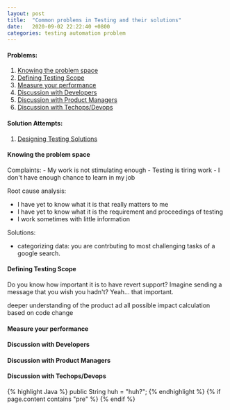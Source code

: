 ```yaml
---
layout: post
title:  "Common problems in Testing and their solutions"
date:   2020-09-02 22:22:40 +0800
categories: testing automation problem
---
```

#### Problems:
<ol>
	<li><a href="#content00">Knowing the problem space</a></li>
	<li><a href="#content0">Defining Testing Scope</a></li>
	<li><a href="#content1">Measure your performance</a></li>
	<li><a href="#content2">Discussion with Developers</a></li>
	<li><a href="#content3">Discussion with Product Managers</a></li>
	<li><a href="#content4">Discussion with Techops/Devops</a></li>
</ol>

#### Solution Attempts:
<ol>
	<li><a href="#content5">Designing Testing Solutions</a></li>
</ol>

<h4 id="content00">Knowing the problem space</h4>
Complaints: 
- My work is not stimulating enough
- Testing is tiring work
- I don't have enough chance to learn in my job


Root cause analysis: 
- I have yet to know what it is that really matters to me
- I have yet to know what it is the requirement and proceedings of testing
- I work sometimes with little information

Solutions:
- categorizing data: you are contrbuting to most challenging tasks of a google search. 

<h4 id="content0">Defining Testing Scope</h4>
Do you know how important it is to have revert support? Imagine sending a message that you wish you hadn't? Yeah... that important.

deeper understanding of the product ad all possible impact calculation based on code change
<h4 id="content1">Measure your performance</h4>
<h4 id="content2">Discussion with Developers</h4>
<h4 id="content3">Discussion with Product Managers</h4>
<h4 id="content4">Discussion with Techops/Devops</h4>
<!--- Code Block -->
{% highlight Java %}
public String huh = "huh?";
{% endhighlight %}
{% if page.content contains "pre" %}
<script src='https://code.jquery.com/jquery-3.2.1.min.js'></script>
<script src='https://cdn.jsdelivr.net/npm/clipboard@1/dist/clipboard.min.js'></script>
<script src='{{site.baseurl}}/assets/js/clipboard.js'></script>
{% endif %}
